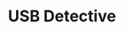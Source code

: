 ---
title: "USB Detective"
description: "Forensic tool for analyzing USB device artifacts and history on Windows systems, helping track USB activity and data transfers."
platforms: ["windows"]
categories: ["Windows Forensics", "Forensics"]
tags: ["usb-forensics", "device-history", "windows-artifacts", "digital-forensics", "removable-media"]
url: "https://usbdetective.com"
documentation: "https://usbdetective.com/documentation/"
---
